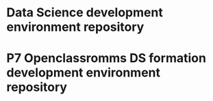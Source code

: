 # Data Science development environment repository
# P7 Openclassromms DS formation  development environment repository
